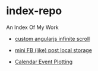 # index-repo

An Index Of My Work

 - <a target="_blank" href="https://gotogsk85.github.io/custom-angularjs-infinite-scroll/">custom angularjs infinite scroll</a>

 - <a target="_blank" href="https://gotogsk85.github.io/fblike-post-localStorage/">mini FB (like) post local storage</a>
 
 - <a target="_blank" href="https://gotogsk85.github.io/calendar-events-plotting/">Calendar Event Plotting</a>
 
